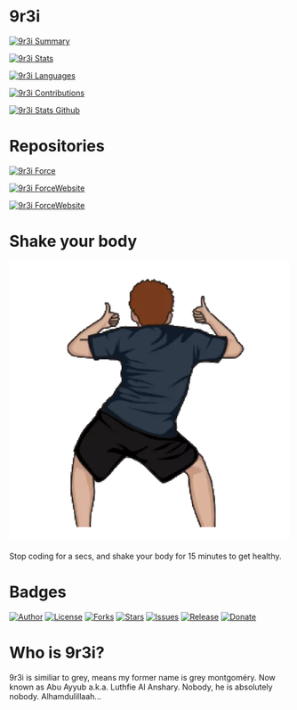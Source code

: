 # 9r3i

[![9r3i Summary](https://github-profile-summary-cards.vercel.app/api/cards/profile-details?username=9r3i&theme=github)](https://github.com/9r3i)

[![9r3i Stats](https://github-readme-stats.vercel.app/api?username=9r3i&show_icons=true&include_all_commits=true&theme=vue&hide_border=false&count_private=true)](https://github.com/9r3i)

[![9r3i Languages](https://github-profile-summary-cards.vercel.app/api/cards/repos-per-language?username=9r3i&theme=github)](https://github.com/9r3i)

[![9r3i Contributions](http://github-readme-streak-stats.herokuapp.com/?user=9r3i&theme=default&date_format=M%20j%5B%2C%20Y%5D)](https://github.com/9r3i)

[![9r3i Stats Github](https://github-profile-summary-cards.vercel.app/api/cards/stats?username=9r3i&theme=github)](https://github.com/9r3i)



# Repositories

[![9r3i Force](https://github-readme-stats.vercel.app/api/pin/?username=9r3i&repo=force)](https://github.com/9r3i/force)

[![9r3i ForceWebsite](https://github-readme-stats.vercel.app/api/pin/?username=9r3i&repo=force-website)](https://github.com/9r3i/force-website)

[![9r3i ForceWebsite](https://github-readme-stats.vercel.app/api/pin/?username=9r3i&repo=force-kitchen)](https://github.com/9r3i/force-kitchen)



# Shake your body

[![9r3i shakes](https://raw.githubusercontent.com/9r3i/9r3i/master/geboy.webp)](https://github.com/9r3i)

Stop coding for a secs, and shake your body for 15 minutes to get healthy.



# Badges

[![Author](https://img.shields.io/badge/author-9r3i-lightgrey.svg)](https://github.com/9r3i)
[![License](https://img.shields.io/github/license/9r3i/9r3i.svg)](https://github.com/9r3i/9r3i/blob/master/LICENSE)
[![Forks](https://img.shields.io/github/forks/9r3i/9r3i.svg)](https://github.com/9r3i/9r3i/network)
[![Stars](https://img.shields.io/github/stars/9r3i/9r3i.svg)](https://github.com/9r3i/9r3i/stargazers)
[![Issues](https://img.shields.io/github/issues/9r3i/9r3i.svg)](https://github.com/9r3i/9r3i/issues)
[![Release](https://img.shields.io/github/release/9r3i/9r3i.svg)](https://github.com/9r3i/9r3i/releases)
[![Donate](https://img.shields.io/badge/donate-paypal-orange.svg)](https://paypal.me/9r3i)



# Who is 9r3i?

9r3i is similiar to grey, means my former name is grey montgoméry. Now known as Abu Ayyub a.k.a. Luthfie Al Anshary. Nobody, he is absolutely nobody. Alhamdulillaah...






